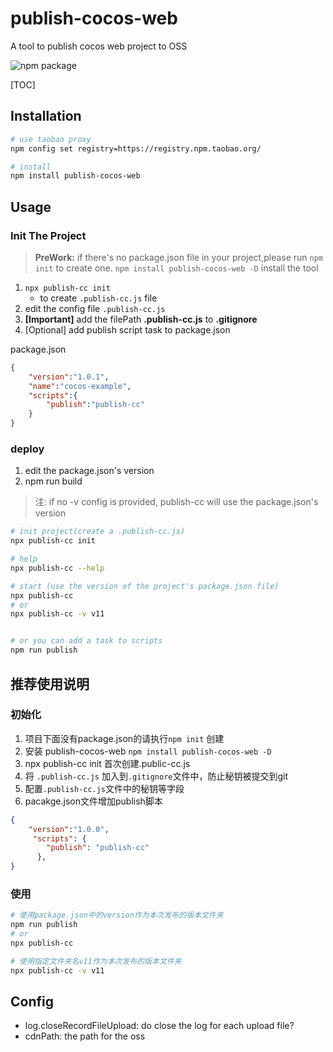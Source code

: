 # publish-cocos-web

A tool to publish cocos web project to OSS

![npm package](https://img.shields.io/npm/v/publish-cocos-web)

[TOC]

## Installation
``` bash
# use taobao proxy
npm config set registry=https://registry.npm.taobao.org/

# install
npm install publish-cocos-web
```

## Usage


### Init The Project
> **PreWork:**
> if there's no package.json file in your project,please run ``npm init`` to create one.
> ```npm install publish-cocos-web -D``` install the tool

1. ``npx publish-cc init``
   +  to create ``.publish-cc.js`` file 
2. edit the config file  ``.publish-cc.js`` 
3. **[Important]** add the filePath **.publish-cc.js** to **.gitignore**
4. [Optional] add publish script task to package.json

package.json
``` json
{
    "version":"1.0.1",
    "name":"cocos-example",
    "scripts":{
        "publish":"publish-cc"
    }
}
```


### deploy
1. edit the package.json's version
2. npm run build

> 注: if no -v config is provided, publish-cc will use the package.json's version
``` bash
# init project(create a .publish-cc.js)
npx publish-cc init

# help
npx publish-cc --help

# start (use the version of the project's package.json file)
npx publish-cc
# or
npx publish-cc -v v11


# or you can add a task to scripts
npm run publish
```





## 推荐使用说明
### 初始化

1. 项目下面没有package.json的请执行``npm init`` 创建
2. 安装  publish-cocos-web ```npm install publish-cocos-web -D```
3. npx publish-cc init 首次创建.public-cc.js
4. 将 ``.publish-cc.js`` 加入到``.gitignore``文件中，防止秘钥被提交到git
5. 配置``.publish-cc.js``文件中的秘钥等字段
6. pacakge.json文件增加publish脚本

``` json
{
    "version":"1.0.0",
     "scripts": {
        "publish": "publish-cc"
      },
}
```



### 使用

``` bash
# 使用package.json中的version作为本次发布的版本文件夹
npm run publish
# or
npx publish-cc

# 使用指定文件夹名v11作为本次发布的版本文件夹
npx publish-cc -v v11
```






## Config

+ log.closeRecordFileUpload: do close the log for each upload file?
+ cdnPath: the path for the oss
